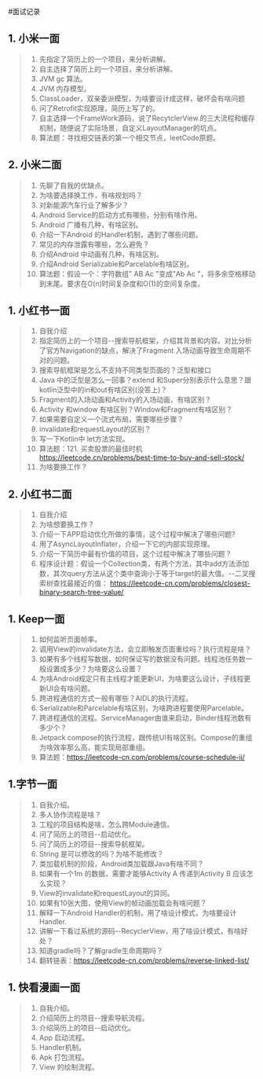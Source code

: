 #面试记录

## 1. 小米一面

>1. 先指定了简历上的一个项目，来分析讲解。
>2. 自主选择了简历上的一个项目，来分析讲解。
>3. JVM gc 算法。
>4. JVM 内存模型。
>5. ClassLoader，双亲委派模型，为啥要设计成这样，破坏会有啥问题
>6. 问了Retrofit实现原理，简历上写了的。
>7. 自主选择一个FrameWork源码，说了RecytclerView.的三大流程和缓存机制，随便说了实际场景，自定义LayoutManager的坑点。
>8. 算法题：寻找相交链表的第一个相交节点，leetCode原题。

## 2. 小米二面
>1. 先聊了自我的优缺点。
>2. 为啥要选择换工作，有啥规划吗？
>3. 对新能源汽车行业了解多少？
>4. Android Service的启动方式有哪些，分别有啥作用。
>5. Android 广播有几种，有啥区别。
>6. 介绍一下Android 的Handler机制，遇到了哪些问题。
>7. 常见的内存泄露有哪些，怎么避免？
>8. 介绍Android 中动画有几种，有啥区别。
>9. 介绍Android Serializable和Parcelable有啥区别。
>10. 算法题：假设一个：字符数组"      AB        Ac     "变成"Ab Ac  "，将多余空格移动到末尾。要求在O(n)时间复杂度和O(1)的空间复杂度。


## 1. 小红书一面
>1. 自我介绍
>2. 指定简历上的一个项目--搜索导航框架，介绍其背景和内容。对比分析了官方Navigation的缺点，解决了Fragment 入场动画导致生命周期不对的问题。
>3. 搜索导航框架是怎么不支持不同类型页面的？泛型和接口
>4. Java 中的泛型是怎么一回事？extend 和Super分别表示什么意思？跟kotlin泛型中的in和out有啥区别(没答上)？
>5. Fragment的入场动画和Activity的入场动画，有啥区别？
>6. Activity 和window 有啥区别？Window和Fragment有啥区别？
>7. 如果需要自定义一个流式布局，需要哪些步骤？
>8. invalidate和requestLayout的区别？
>8. 写一下Kotlin中 let方法实现。
>9. 算法题：121. 买卖股票的最佳时机
https://leetcode.cn/problems/best-time-to-buy-and-sell-stock/
>10. 为啥要换工作？
>

## 2. 小红书二面
>1. 自我介绍
>2. 为啥想要换工作？
>3. 介绍一下APP启动优化所做的事情，这个过程中解决了哪些问题?
>4. 用了AsyncLayoutInflater，介绍一下它的内部实现原理。
>4. 介绍一下简历中最有价值的项目，这个过程中解决了哪些问题？
>5. 程序设计题：假设一个Collection类，有两个方法，其中add方法添加数，其次query方法从这个类中查询小于等于target的最大值。--二叉搜索树查找最接近的值： https://leetcode-cn.com/problems/closest-binary-search-tree-value/
>
>


## 1. Keep一面

>1. 如何监听页面帧率。
>2. 调用View的invalidate方法，会立即触发页面重绘吗？执行流程是啥？
>3. 如果有多个线程写数据，如何保证写的数据没有问题。线程池任务数一般设置成多少？为啥要这么设置？
>4. 为啥Android规定只有主线程才能更新UI，为啥要这么设计，子线程更新UI会有啥问题。
>5. 跨进程通信的方式一般有哪些？AIDL的执行流程。
>6. Serializable和Parcelable有啥区别，为啥跨进程要使用Parcelable。
>7. 跨进程通信的流程。ServiceManager由谁来启动，Binder线程池数有多少个？
>7. Jetpack compose的执行流程，跟传统UI有啥区别。Compose的重组为啥效率那么高，能实现局部重组。
>8. 算法题：https://leetcode-cn.com/problems/course-schedule-ii/



## 1.字节一面
>1. 自我介绍。
>2. 多人协作流程是啥？
>3. 工程的项目结构是啥，怎么跨Module通信。
>4. 问了简历上的项目--启动优化。
>5. 问了简历上的项目--搜索导航框架。
>6. String 是可以修改的吗？为啥不能修改？
>7. 类加载机制的阶段，Android类加载跟Java有啥不同？
>8. 如果有一个1m 的数据，需要才能够Activity A 传递到Activity B  应该怎么实现？
>9. View的invalidate和requestLayout的异同。
>10. 如果有10张大图，使用View的帧动画加载会有啥问题？
>11. 解释一下Android Handler的机制，用了啥设计模式，为啥要设计Handler.
>11. 讲解一下看过系统的源码--RecyclerView，用了啥设计模式，有啥好处？
>12. 知道gradle吗？了解gradle生命周期吗？
>13. 翻转链表：https://leetcode-cn.com/problems/reverse-linked-list/
>



## 1. 快看漫画一面
>1. 自我介绍。
>2. 介绍简历上的项目--搜索导航流程。
>3. 介绍简历上的项目--启动优化。
>4. App 启动流程。
>5. Handler机制。
>6. Apk 打包流程。
>7. View 的绘制流程。